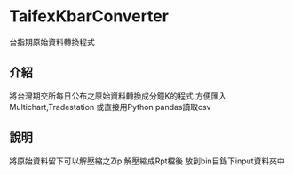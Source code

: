 # TaifexKbarConverter
台指期原始資料轉換程式

## 介紹
將台灣期交所每日公布之原始資料轉換成分鐘K的程式
方便匯入Multichart,Tradestation
或直接用Python pandas讀取csv


## 說明
將原始資料留下可以解壓縮之Zip
解壓縮成Rpt檔後
放到bin目錄下input資料夾中
